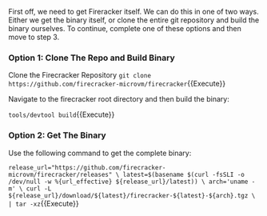 First off, we need to get Fireracker itself. We can do this in one of two ways. Either we get the binary itself, or clone the entire git repository and build the binary ourselves. To continue, complete one of these options and then move to step 3.

### Option 1: Clone The Repo and Build Binary

Clone the Firecracker Repository
`git clone https://github.com/firecracker-microvm/firecracker`{{Execute}}

Navigate to the firecracker root directory and then build the binary:

`tools/devtool build`{{Execute}}

### Option 2: Get The Binary

Use the following command to get the complete binary:

`release_url="https://github.com/firecracker-microvm/firecracker/releases" \ latest=$(basename $(curl -fsSLI -o /dev/null -w %{url_effective} ${release_url}/latest)) \ arch='uname -m' \ curl -L ${release_url}/download/${latest}/firecracker-${latest}-${arch}.tgz \ | tar -xz`{{Execute}}
